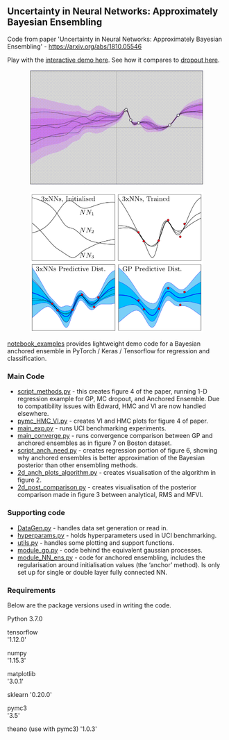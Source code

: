 ## Uncertainty in Neural Networks: Approximately Bayesian Ensembling
Code from paper 'Uncertainty in Neural Networks: Approximately Bayesian Ensembling' - https://arxiv.org/abs/1810.05546

Play with the [interactive demo here](https://teapearce.github.io/portfolio/github_io_1_ens/). See how it compares to [dropout here](https://teapearce.github.io/portfolio/github_io_2_drop/).

<p align="center">
<img width="400" src="html_demos/images/html_demo_rec_02.gif"/img>  
</p>

<p align="center">
<img width="400" src="ensemble_intro.png">
</p>

[notebook_examples](notebook_examples) provides lightweight demo code for a Bayesian anchored ensemble in PyTorch / Keras / Tensorflow for regression and classification.

### Main Code
- [script_methods.py](regression/script_methods.py) - this creates figure 4 of the paper, running 1-D regression example for GP, MC dropout, and Anchored Ensemble. Due to compatibility issues with Edward, HMC and VI are now handled elsewhere. 
- [pymc_HMC_VI.py](regression/pymc_HMC_VI.py) - creates VI and HMC plots for figure 4 of paper.
- [main_exp.py](regression/main_exp.py) - runs UCI benchmarking experiments.
- [main_converge.py](regression/main_converge.py) - runs convergence comparison between GP and anchored ensembles as in figure 7 on Boston dataset.
- [script_anch_need.py](regression/script_anch_need.py) - creates regression portion of figure 6, showing why anchored ensembles is better approximation of the Bayesian posterior than other ensembling methods.
- [2d_anch_plots_algorithm.py](2d_plots/2d_anch_plots_algorithm.py) - creates visualisation of the algorithm in figure 2.
- [2d_post_comparison.py](2d_plots/2d_post_comparison.py) - creates visualisation of the posterior comparison made in figure 3 between analytical, RMS and MFVI.


### Supporting code
- [DataGen.py](regression/DataGen.py) - handles data set generation or read in.
- [hyperparams.py](regression/hyperparams.py) - holds hyperparameters used in UCI benchmarking.
- [utils.py](regression/utils.py) - handles some plotting and support functions.
- [module_gp.py](regression/module_gp.py) - code behind the equivalent gaussian processes.
- [module_NN_ens.py](regression/module_NN_ens.py) - code for anchored ensembling, includes the regularisation around initialisation values (the ‘anchor’ method). Is only set up for single or double layer fully connected NN.

### Requirements
Below are the package versions used in writing the code. 

Python 3.7.0

tensorflow                                                            
'1.12.0'

numpy                                                              
'1.15.3'

matplotlib                                                      
'3.0.1'

sklearn
'0.20.0'

pymc3                              
'3.5'

theano (use with pymc3)
'1.0.3'
